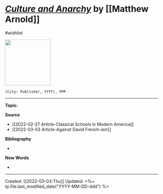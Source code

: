 
# [*Culture and Anarchy*]() by [[Matthew Arnold]]
#wishlist

<img src="" width=150>

`(City: Publisher, YYYY), PPP`


--- 
**Topic**: 

**Source**
- [[2022-02-27 Article-Classical Schools in Modern America]]
- [[2022-03-03 Article-Against David French-ism]]


**Bibliography**

- 

**New Words**

- 

---
Created: [[2022-03-03-Thu]]
Updated: <%+ tp.file.last_modified_date("YYYY-MM-DD-ddd") %>
